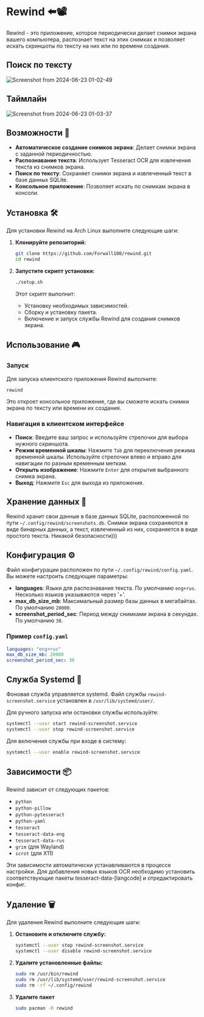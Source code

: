 # Rewind ⬅️📽️

Rewind - это приложение, которое периодически делает снимки экрана вашего компьютера, распознает текст на этих снимках и позволяет искать скриншоты по тексту на них или по времени создания.

## Поиск по тексту
![Screenshot from 2024-06-23 01-02-49](https://github.com/Forwall100/rewind/assets/78537089/79e7438b-d743-4374-a759-cce130210e9c)

## Таймлайн
![Screenshot from 2024-06-23 01-03-37](https://github.com/Forwall100/rewind/assets/78537089/27d37ca5-5b9c-48e4-b40c-1651711dc9de)

## Возможности 🚀

- **Автоматическое создание снимков экрана**: Делает снимки экрана с заданной периодичностью.
- **Распознавание текста**: Использует Tesseract OCR для извлечения текста из снимков экрана.
- **Поиск по тексту**: Сохраняет снимки экрана и извлеченный текст в базе данных SQLite.
- **Консольное приложение**: Позволяет искать по снимкам экрана в консоли.

## Установка 🛠️

Для установки Rewind на Arch Linux выполните следующие шаги:

1. **Клонируйте репозиторий:**

    ```bash
    git clone https://github.com/Forwall100/rewind.git
    cd rewind
    ```

2. **Запустите скрипт установки:**

    ```bash
    ./setup.sh
    ```

    Этот скрипт выполнит:
    - Установку необходимых зависимостей.
    - Сборку и установку пакета.
    - Включение и запуск службы Rewind для создания снимков экрана.

## Использование 🎮

### Запуск

Для запуска клиентского приложения Rewind выполните:

```bash
rewind
```

Это откроет консольное приложение, где вы сможете искать снимки экрана по тексту или времени их создания.

### Навигация в клиентском интерфейсе

- **Поиск**: Введите ваш запрос и используйте стрелочки для выбора нужного скриншота.
- **Режим временной шкалы**: Нажмите `Tab` для переключения режима временной шкалы. Используйте стрелочки влево и вправо для навигации по разным временным меткам.
- **Открыть изображение**: Нажмите `Enter` для открытия выбранного снимка экрана.
- **Выход**: Нажмите `Esc` для выхода из приложения.

## Хранение данных 💾

Rewind хранит свои данные в базе данных SQLite, расположенной по пути `~/.config/rewind/screenshots.db`. Снимки экрана сохраняются в виде бинарных данных, а текст, извлеченный из них, сохраняется в виде простого текста. Никакой безопасности)))

## Конфигурация ⚙️

Файл конфигурации расположен по пути `~/.config/rewind/config.yaml`. Вы можете настроить следующие параметры:

- **languages**: Языки для распознавания текста. По умолчанию `eng+rus`. Несколько языков указываются через '+'.
- **max_db_size_mb**: Максимальный размер базы данных в мегабайтах. По умолчанию `20000`.
- **screenshot_period_sec**: Период между снимками экрана в секундах. По умолчанию `30`.

### Пример `config.yaml`

```yaml
languages: "eng+rus"
max_db_size_mb: 20000
screenshot_period_sec: 30
```

## Служба Systemd 🔄

Фоновая служба управляется systemd. Файл службы `rewind-screenshot.service` установлен в `/usr/lib/systemd/user/`.

Для ручного запуска или остановки службы используйте:

```bash
systemctl --user start rewind-screenshot.service
systemctl --user stop rewind-screenshot.service
```

Для включения службы при входе в систему:

```bash
systemctl --user enable rewind-screenshot.service
```

## Зависимости 📦

Rewind зависит от следующих пакетов:

- `python`
- `python-pillow`
- `python-pytesseract`
- `python-yaml`
- `tesseract`
- `tesseract-data-eng`
- `tesseract-data-rus`
- `grim` (для Wayland)
- `scrot` (для X11)

Эти зависимости автоматически устанавливаются в процессе настройки. Для добавления новых языков OCR необходимо установить соответствующие пакеты tesseract-data-[langcode] и отредактировать конфиг.

## Удаление 🗑️

Для удаления Rewind выполните следующие шаги:

1. **Остановите и отключите службу:**

    ```bash
    systemctl --user stop rewind-screenshot.service
    systemctl --user disable rewind-screenshot.service
    ```

2. **Удалите установленные файлы:**

    ```bash
    sudo rm /usr/bin/rewind
    sudo rm /usr/lib/systemd/user/rewind-screenshot.service
    sudo rm -rf ~/.config/rewind
    ```

3. **Удалите пакет**

    ```bash
    sudo pacman -R rewind
    ```
